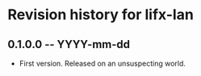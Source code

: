 # Revision history for lifx-lan

## 0.1.0.0 -- YYYY-mm-dd

* First version. Released on an unsuspecting world.
